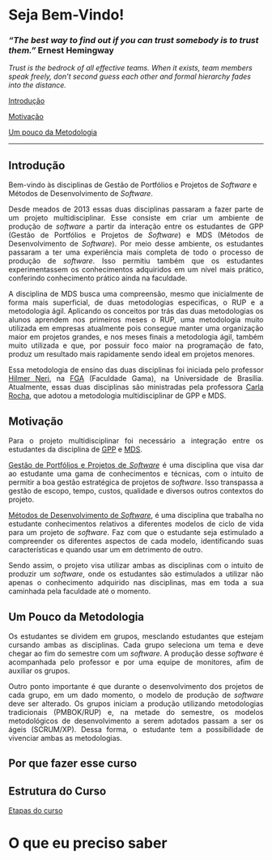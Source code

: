 # Seja Bem-Vindo!

###  _“The best way to find out if you can trust somebody is to trust them.”_ Ernest Hemingway

 _Trust is the bedrock of all effective teams. When it exists, team members speak freely, don’t second guess each other and formal hierarchy fades into the distance._

[ Introdução](#introdução)

[ Motivação](#motivação)

[ Um pouco da Metodologia](#um-pouco-da-metodologia)

------
## Introdução
Bem-vindo às disciplinas de Gestão de Portfólios e Projetos de _Software_ e Métodos de Desenvolvimento de _Software_.

<p align = "justify" >Desde meados de 2013 essas duas disciplinas passaram a fazer parte de um projeto multidisciplinar. Esse consiste em criar um ambiente de produção de <i>software</i> a partir da interação entre os estudantes de GPP (Gestão de Portfólios e Projetos de <i>Software</i>) e MDS (Métodos de Desenvolvimento de <i>Software</i>). Por meio desse ambiente, os estudantes passaram a ter uma experiência mais completa de todo o processo de produção de <i>software</i>. Isso permitiu também que os estudantes experimentassem os conhecimentos adquiridos em um nível mais prático, conferindo conhecimento prático ainda na faculdade.

<p align = "justify" >A disciplina de MDS busca uma compreensão, mesmo que inicialmente de forma mais superficial, de duas metodologias especificas, o RUP e a metodologia ágil. Aplicando os conceitos por trás das duas metodologias os alunos aprendem nos primeiros meses o RUP, uma metodologia muito utilizada em empresas atualmente pois consegue manter uma organização maior em projetos grandes, e nos meses finais a metodologia ágil, também muito utilizada e que, por possuir foco maior na programação de fato, produz um resultado mais rapidamente sendo ideal em  projetos menores.

<p align = "justify" >Essa metodologia de ensino das duas disciplinas foi iniciada pelo professor  <a href="https://fga.unb.br/hilmer.neri">Hilmer Neri</a>, na <a href="https://fga.unb.br/">FGA</a>   (Faculdade Gama), na Universidade de Brasília. Atualmente, essas duas disciplinas são ministradas pela professora <a href="https://fga.unb.br/carla.rocha">Carla Rocha</a>, que adotou a metodologia multidisciplinar de GPP e MDS.</p>

## Motivação
<p align = "justify" >Para o projeto multidisciplinar foi necessário a integração entre os estudantes da disciplina de <a href="https://github.com/fga-gpp-mds/00-Disciplina/wiki/Gest%C3%A3o-de-Portf%C3%B3lios-e-Projetos-de-Software">GPP</a> e <a href="https://github.com/fga-gpp-mds/00-Disciplina/wiki/M%C3%A9todos-de-Desenvolvimento-de-Software">MDS</a>.</p>

<p align = "justify"> <a href="https://github.com/fga-gpp-mds/00-Disciplina/wiki/Gest%C3%A3o-de-Portf%C3%B3lios-e-Projetos-de-Software">Gestão de Portfólios e Projetos de <i>Software</i></a> é uma disciplina que visa dar ao estudante uma gama de conhecimentos e técnicas, com o intuito de permitir a boa gestão estratégica de projetos de <i>software</i>. Isso transpassa a gestão de escopo, tempo, custos, qualidade e diversos outros contextos do projeto.</p>

<p align = "justify" ><a href="https://github.com/fga-gpp-mds/00-Disciplina/wiki/M%C3%A9todos-de-Desenvolvimento-de-Software">Métodos de Desenvolvimento de <i>Software</i></a>, é uma disciplina que trabalha no estudante conhecimentos relativos a diferentes modelos de ciclo de vida para um projeto de <i>software</i>. Faz com que o estudante seja estimulado a compreender os diferentes aspectos de cada modelo, identificando suas características e quando usar um em detrimento de outro.</p>

<p align = "justify" >Sendo assim, o projeto visa utilizar ambas as disciplinas com o intuito de produzir um <i>software</i>, onde os estudantes são estimulados a utilizar não apenas o conhecimento adquirido nas disciplinas, mas em toda a sua caminhada pela faculdade até o momento.</p> 

## Um Pouco da Metodologia
<p align = "justify" >Os estudantes se dividem em grupos, mesclando estudantes que estejam cursando ambas as disciplinas. Cada grupo seleciona um tema e deve chegar ao fim do semestre com um <i>software</i>. A produção desse <i>software</i> é acompanhada pelo professor e por uma equipe de monitores, afim de auxiliar os grupos.</p>

<p align = "justify" >Outro ponto importante é que durante o desenvolvimento dos projetos de cada grupo, em um dado momento, o modelo de produção de <i>software</i> deve ser alterado. Os grupos iniciam a produção utilizando metodologias tradicionais (PMBOK/RUP) e, na metade do semestre, os modelos metodológicos de desenvolvimento a serem adotados passam a ser os ágeis (SCRUM/XP). Dessa forma, o estudante tem a possibilidade de vivenciar ambas as metodologias.</p>

## Por que fazer esse curso

## Estrutura do Curso
[Etapas do curso](https://github.com/fga-gpp-mds/00-Disciplina/wiki/plano-ensino)

# O que eu preciso saber


[fga]: https://fga.unb.br/
[carla]: https://fga.unb.br/carla.rocha
[hilmer]: https://fga.unb.br/hilmer.neri
[gpp]: https://github.com/fga-gpp-mds/00-Disciplina/wiki/Gest%C3%A3o-de-Portf%C3%B3lios-e-Projetos-de-Software
[mds]: https://github.com/fga-gpp-mds/00-Disciplina/wiki/M%C3%A9todos-de-Desenvolvimento-de-Software
